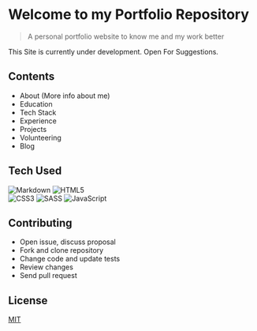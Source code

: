 # Welcome to my Portfolio Repository

> A personal portfolio website to know me and my work better

This Site is currently under development. Open For Suggestions.

## Contents

- About (More info about me)
- Education
- Tech Stack
- Experience 
- Projects
- Volunteering
- Blog



## Tech Used
 ![Markdown](https://img.shields.io/badge/markdown-%23000000.svg?&style=for-the-badge&logo=markdown&logoColor=white)
 ![HTML5](https://img.shields.io/badge/-HTML5-E34F26?style=for-the-badge&logo=html5&logoColor=white)                   
 ![CSS3](https://img.shields.io/badge/-CSS3-1572B6?style=for-the-badge&logo=css3)
 ![SASS](https://img.shields.io/badge/SASS-hotpink.svg?style=for-the-badge&logo=SASS&logoColor=white)
 ![JavaScript](https://img.shields.io/badge/javascript-%23323330.svg?style=for-the-badge&logo=javascript&logoColor=%23F7DF1E)

## Contributing

- Open issue, discuss proposal
- Fork and clone repository
- Change code and update tests
- Review changes
- Send pull request

## License

[MIT](LICENSE)
